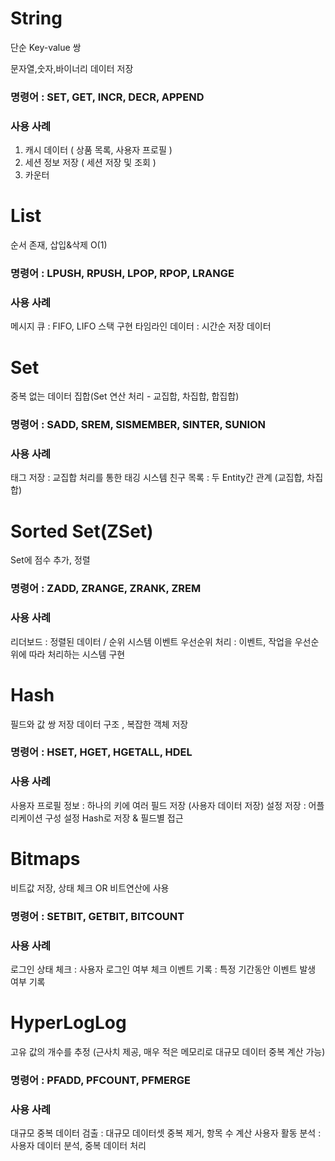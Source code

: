 # String

단순 Key-value 쌍

문자열,숫자,바이너리 데이터 저장

### 명령어 : SET, GET, INCR, DECR, APPEND

### 사용 사례

1. 캐시 데이터 ( 상품 목록, 사용자 프로필 )
2. 세션 정보 저장 ( 세션 저장 및 조회 )
3. 카운터

# List

순서 존재, 삽입&삭제 O(1)

### 명령어 : LPUSH, RPUSH, LPOP, RPOP, LRANGE

### 사용 사례

메시지 큐 : FIFO, LIFO 스택 구현
타임라인 데이터 : 시간순 저장 데이터

# Set

중복 없는 데이터 집합(Set 연산 처리 - 교집합, 차집합, 합집합)

### 명령어 : SADD, SREM, SISMEMBER, SINTER, SUNION

### 사용 사례

태그 저장 : 교집합 처리를 통한 태깅 시스템
친구 목록 : 두 Entity간 관계 (교집합, 차집합)

# Sorted Set(ZSet)

Set에 점수 추가, 정렬

### 명령어 : ZADD, ZRANGE, ZRANK, ZREM

### 사용 사례

리더보드 : 정렬된 데이터 / 순위 시스템
이벤트 우선순위 처리 : 이벤트, 작업을 우선순위에 따라 처리하는 시스템 구현

# Hash

필드와 값 쌍 저장 데이터 구조 , 복잡한 객체 저장

### 명령어 : HSET, HGET, HGETALL, HDEL

### 사용 사례

사용자 프로필 정보 : 하나의 키에 여러 필드 저장 (사용자 데이터 저장)
설정 저장 : 어플리케이션 구성 설정 Hash로 저장 & 필드별 접근

# Bitmaps

비트값 저장, 상태 체크 OR 비트연산에 사용

### 명령어 : SETBIT, GETBIT, BITCOUNT

### 사용 사례

로그인 상태 체크 : 사용자 로그인 여부 체크
이벤트 기록 : 특정 기간동안 이벤트 발생 여부 기록

# HyperLogLog

고유 값의 개수를 추정
(근사치 제공, 매우 적은 메모리로 대규모 데이터 중복 계산 가능)

### 명령어 : PFADD, PFCOUNT, PFMERGE

### 사용 사례

대규모 중복 데이터 검출 : 대규모 데이터셋 중복 제거, 항목 수 계산
사용자 활동 분석 : 사용자 데이터 분석, 중복 데이터 처리
